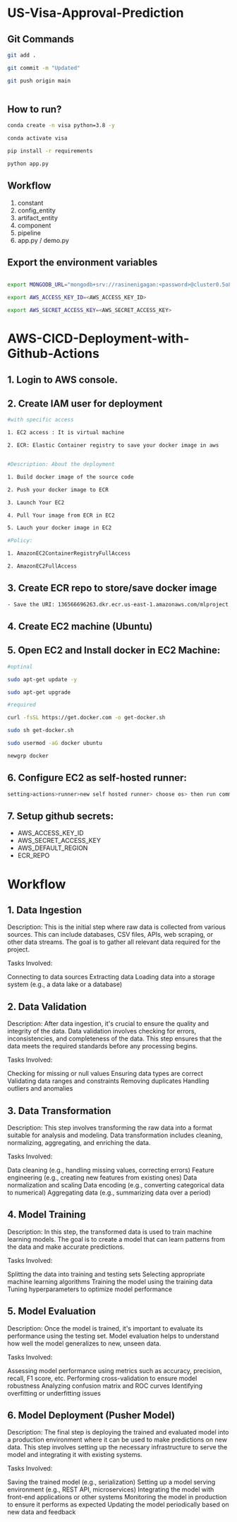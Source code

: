# US-Visa-Approval-Prediction

## Git Commands

```bash
git add .

git commit -m "Updated"

git push origin main
 
```

## How to run?

```bash
conda create -n visa python=3.8 -y
```

```bash
conda activate visa
```

```bash
pip install -r requirements
```

```bash
python app.py
```

## Workflow

1. constant
2. config_entity
3. artifact_entity
4. component
5. pipeline
6. app.py / demo.py

## Export the environment variables
```bash

export MONGODB_URL="mongodb+srv://rasinenigagan:<password>@cluster0.5o80sus.mongodb.net/?retryWrites=true&w=majority&appName=Cluster0"

export AWS_ACCESS_KEY_ID=<AWS_ACCESS_KEY_ID>

export AWS_SECRET_ACCESS_KEY=<AWS_SECRET_ACCESS_KEY>
```


# AWS-CICD-Deployment-with-Github-Actions

## 1. Login to AWS console.

## 2. Create IAM user for deployment
```bash
#with specific access

1. EC2 access : It is virtual machine

2. ECR: Elastic Container registry to save your docker image in aws


#Description: About the deployment

1. Build docker image of the source code

2. Push your docker image to ECR

3. Launch Your EC2 

4. Pull Your image from ECR in EC2

5. Lauch your docker image in EC2

#Policy:

1. AmazonEC2ContainerRegistryFullAccess

2. AmazonEC2FullAccess
```

## 3. Create ECR repo to store/save docker image
```bash
- Save the URI: 136566696263.dkr.ecr.us-east-1.amazonaws.com/mlproject
```

## 4. Create EC2 machine (Ubuntu)

## 5. Open EC2 and Install docker in EC2 Machine:
```bash
#optinal

sudo apt-get update -y

sudo apt-get upgrade

#required

curl -fsSL https://get.docker.com -o get-docker.sh

sudo sh get-docker.sh

sudo usermod -aG docker ubuntu

newgrp docker
```

## 6. Configure EC2 as self-hosted runner:
```bash
setting>actions>runner>new self hosted runner> choose os> then run command one by one
```

## 7. Setup github secrets:

- AWS_ACCESS_KEY_ID
- AWS_SECRET_ACCESS_KEY
- AWS_DEFAULT_REGION
- ECR_REPO

# Workflow
## 1. Data Ingestion
Description: This is the initial step where raw data is collected from various sources. This can include databases, CSV files, APIs, web scraping, or other data streams. The goal is to gather all relevant data required for the project.

Tasks Involved:

Connecting to data sources
Extracting data
Loading data into a storage system (e.g., a data lake or a database)

## 2. Data Validation
Description: After data ingestion, it's crucial to ensure the quality and integrity of the data. Data validation involves checking for errors, inconsistencies, and completeness of the data. This step ensures that the data meets the required standards before any processing begins.

Tasks Involved:

Checking for missing or null values
Ensuring data types are correct
Validating data ranges and constraints
Removing duplicates
Handling outliers and anomalies

## 3. Data Transformation
Description: This step involves transforming the raw data into a format suitable for analysis and modeling. Data transformation includes cleaning, normalizing, aggregating, and enriching the data.

Tasks Involved:

Data cleaning (e.g., handling missing values, correcting errors)
Feature engineering (e.g., creating new features from existing ones)
Data normalization and scaling
Data encoding (e.g., converting categorical data to numerical)
Aggregating data (e.g., summarizing data over a period)

## 4. Model Training
Description: In this step, the transformed data is used to train machine learning models. The goal is to create a model that can learn patterns from the data and make accurate predictions.

Tasks Involved:

Splitting the data into training and testing sets
Selecting appropriate machine learning algorithms
Training the model using the training data
Tuning hyperparameters to optimize model performance

## 5. Model Evaluation
Description: Once the model is trained, it's important to evaluate its performance using the testing set. Model evaluation helps to understand how well the model generalizes to new, unseen data.

Tasks Involved:

Assessing model performance using metrics such as accuracy, precision, recall, F1 score, etc.
Performing cross-validation to ensure model robustness
Analyzing confusion matrix and ROC curves
Identifying overfitting or underfitting issues

## 6. Model Deployment (Pusher Model)
Description: The final step is deploying the trained and evaluated model into a production environment where it can be used to make predictions on new data. This step involves setting up the necessary infrastructure to serve the model and integrating it with existing systems.

Tasks Involved:

Saving the trained model (e.g., serialization)
Setting up a model serving environment (e.g., REST API, microservices)
Integrating the model with front-end applications or other systems
Monitoring the model in production to ensure it performs as expected
Updating the model periodically based on new data and feedback